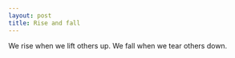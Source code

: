```yaml
---
layout: post
title: Rise and fall
---
```


We rise when we lift others up. We fall when we tear others down.
